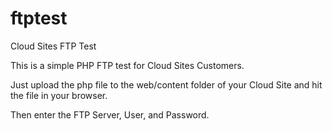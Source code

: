 # ftptest
Cloud Sites FTP Test

This is a simple PHP FTP test for Cloud Sites Customers.

Just upload the php file to the web/content folder of your Cloud Site and hit the file in your browser.

Then enter the FTP Server, User, and Password.
